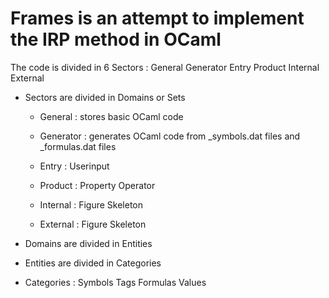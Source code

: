 # Frames is an attempt to implement the IRP method in OCaml

The code is divided in 6 Sectors : General Generator Entry Product Internal External

* Sectors are divided in Domains or Sets

  * General   : stores basic OCaml code 

  * Generator : generates OCaml code from <domain>_symbols.dat files and <domain>_formulas.dat files 

  * Entry : Userinput

  * Product : Property Operator

  * Internal : Figure Skeleton

  * External : Figure Skeleton

* Domains are divided in Entities

* Entities are divided in Categories

* Categories : Symbols Tags Formulas Values 